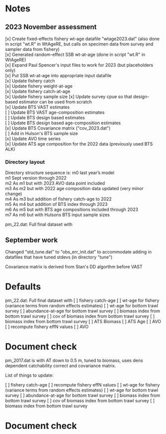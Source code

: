 # Notes

## 2023 November assessment
  [x] Create fixed-effects fishery wt-age datafile "wtage2023.dat" (also done in script "wt.R" in WtAgeRE, but calls on specimen data from survey and sampler data from fishery)      
  [x] Generated random-effect SSB wt-at-age (done in script "wt.R" in WtAgeRE)     
  [x] Expand Paul Spencer's input files to work for 2023 (but placeholders only)     
  [x] Put SSB wt-at-age into appropriate input datafile     
  [x] Update fishery catch     
  [x] Update fishery weight-at-age      
  [x] Update fishery catch-at-age      
  [x] Update fishery sample size
  [x] Update survey cpue so that design-based estimator can be used from scratch     
  [x] Update BTS VAST estimates     
  [ ] Update BTS VAST age-composition estimates     
  [ ] Update BTS design based estimates     
  [ ] Update BTS design based age-composition estimates     
  [x] Update BTS Covariance matrix ("cov_2023.dat")     
  [ ] Add in Hulson's BTS sample size     
  [x] Update AVO time series     
  [x] Update ATS age composition for the 2022 data (previously used BTS ALK)     

### Directory layout

Directory structure sequence is:
    m0	last year’s model    
    m1	Sept version through 2022    
    m2	As m1 but with 2023 AVO data point included    
    m3	As m2 but with 2022 age composition data updated (very minor change)    
    m4	As m3 but addition of fishery catch-age to 2022    
    m5	As m4 but addition of BTS index through 2023    
    m6	As m5 but with BTS age compositions included through 2023    
    m7	As m6 but with Hulsons BTS input sample sizes    


pm_22.dat: Full final dataset with

## September work
Changed "std_tune.dat" to "obs_err_init.dat" to accommodate adding in datafiles that have tuned stdevs (in directory "tune")

Covariance matrix is derived from Stan's DD algorthm before VAST

# Defaults

pm_22.dat: Full final dataset with
[ ] fishery catch-age
[ ] wt-age for fishery (variance terms from random effects estimates)
[ ] wt-age for bottom trawl survey
[ ] abundance-at-age for bottom trawl survey
[ ] biomass index from bottom trawl survey
[ ] cov of biomass index from bottom trawl survey
[ ] biomass index from bottom trawl survey
[ ] ATS Biomass
[ ] ATS Age
[ ] AVO
[ ] recompute fishery effN values
[ ] AVO


# Document check





pm_2017.dat is with AT down to 0.5 m, tuned to biomass, uses dens dependent catchability correct and covariance matrix.

List of things to update:

[ ] fishery catch-age
[ ] recompute fishery effN values
[ ] wt-age for fishery (variance terms from random effects estimates)
[ ] wt-age for bottom trawl survey
[ ] abundance-at-age for bottom trawl survey
[ ] biomass index from bottom trawl survey
[ ] cov of biomass index from bottom trawl survey
[ ] biomass index from bottom trawl survey

# Document check




